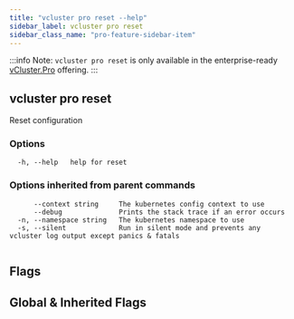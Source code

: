 ```yaml
---
title: "vcluster pro reset --help"
sidebar_label: vcluster pro reset
sidebar_class_name: "pro-feature-sidebar-item"
---
```


:::info Note:
`vcluster pro reset` is only available in the enterprise-ready [vCluster.Pro](https://vcluster.pro) offering.
:::

## vcluster pro reset

Reset configuration

### Options

```
  -h, --help   help for reset
```

### Options inherited from parent commands

```
      --context string     The kubernetes config context to use
      --debug              Prints the stack trace if an error occurs
  -n, --namespace string   The kubernetes namespace to use
  -s, --silent             Run in silent mode and prevents any vcluster log output except panics & fatals
```

```

```


## Flags
## Global & Inherited Flags